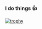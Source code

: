 ### I do things 👍

[![trophy](https://github-profile-trophy.vercel.app/?username=joelthorner&theme=onedark&no-frame=true&no-bg=false&rank=SECRET,SSS,SS,S,AAA,AA,A,B)](https://github.com/ryo-ma/github-profile-trophy)


<!--
**joelthorner/joelthorner** is a ✨ _special_ ✨ repository because its `README.md` (this file) appears on your GitHub profile.

Here are some ideas to get you started:

- 🔭 I’m currently working on ...
- 🌱 I’m currently learning ...
- 👯 I’m looking to collaborate on ...
- 🤔 I’m looking for help with ...
- 💬 Ask me about ...
- 📫 How to reach me: ...
- 😄 Pronouns: ...
- ⚡ Fun fact: ...
-->
